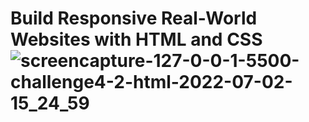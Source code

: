 # Build Responsive Real-World Websites with HTML and CSS![screencapture-127-0-0-1-5500-challenge4-2-html-2022-07-02-15_24_59](https://user-images.githubusercontent.com/101415932/177002787-c79df3d9-766a-400b-9b21-97b22c89ff5b.png)
